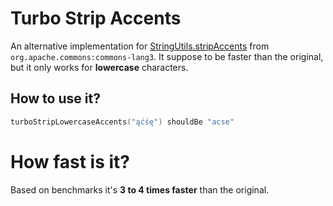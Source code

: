 # Turbo Strip Accents

An alternative implementation for [StringUtils.stripAccents]
from `org.apache.commons:commons-lang3`. It suppose to be faster
than the original, but it only works for **lowercase** characters.

## How to use it?

```kotlin
turboStripLowercaseAccents("ąćśę") shouldBe "acse"
```


[StringUtils.stripAccents]: https://commons.apache.org/proper/commons-lang/apidocs/org/apache/commons/lang3/StringUtils.html#stripAccents(java.lang.String)

# How fast is it?

Based on benchmarks it's **3 to 4 times faster** than the original.